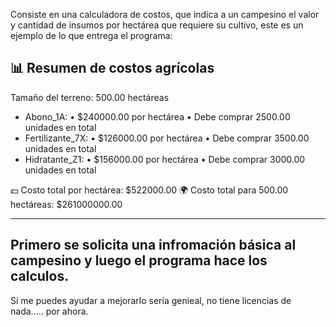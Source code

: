 Consiste en una calculadora de costos, que indica a un campesino el valor y cantidad de insumos por hectárea que requiere su cultivo, este es un ejemplo de lo que entrega el programa:

📊 Resumen de costos agrícolas
--------------------------------------
Tamaño del terreno: 500.00 hectáreas

- Abono_1A:
   • $240000.00 por hectárea
   • Debe comprar 2500.00 unidades en total
- Fertilizante_7X:
   • $126000.00 por hectárea
   • Debe comprar 3500.00 unidades en total
- Hidratante_Z1:
   • $156000.00 por hectárea
   • Debe comprar 3000.00 unidades en total

💵 Costo total por hectárea: $522000.00
🌍 Costo total para 500.00 hectáreas: $261000000.00

---------------
Primero se solicita una infromación básica al campesino y luego el programa hace los calculos.
---------------
Si me puedes ayudar a mejorarlo sería genieal, no tiene licencias de nada..... por ahora.
